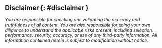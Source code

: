 ## Disclaimer {: #disclaimer }

*You are responsible for checking and validating the accuracy and truthfulness of all content. You are also responsible for doing your own diligence to understand the applicable risks present, including selection, performance, security, accuracy, or use of any third-party information.  All information contained herein is subject to modification without notice.*